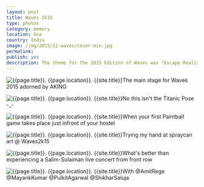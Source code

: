 ```yaml
---
layout: post
title: Waves 2k15
type: photos
category: memory
location: Goa
country: India
image: /img/2015/11-waves/cover-min.jpg 
permalink: 
publish: yes
description: The theme for the 2015 Edition of Waves was "Escape Reality". The time of the year when we get relief from our otherwise jam-packed academic schedule
---
```

<!-- http://compressjpeg.com -->
<!-- http://compressimage.toolur.com/ 1024, 400-->
<p class="center"><img src="{{site.baseurl}}/img/2015/11-waves/cover.jpg" alt="{{page.title}}. {{page.location}}. {{site.title}}" title="{{page.title}}">The main stage for Waves 2015 adorned by AKING</p>

<p class="center"><img src="{{site.baseurl}}/img/2015/11-waves/1.jpg" alt="{{page.title}}. {{page.location}}. {{site.title}}" title="{{page.title}}">No this isn't the Titanic Pose -_-</p>

<p class="center"><img src="{{site.baseurl}}/img/2015/11-waves/2.jpg" alt="{{page.title}}. {{page.location}}. {{site.title}}" title="{{page.title}}">When your first Paintball game takes place just infront of your hostel </p>

<p class="center"><img src="{{site.baseurl}}/img/2015/11-waves/3.jpg" alt="{{page.title}}. {{page.location}}. {{site.title}}" title="{{page.title}}">Trying my hand at spraycan art @ Waves2k15</p>

<p class="center"><img src="{{site.baseurl}}/img/2015/11-waves/4.jpg" alt="{{page.title}}. {{page.location}}. {{site.title}}" title="{{page.title}}">What's better than experiencing a Salim-Sulaiman live concert from front row</p>

<p class="center"><img src="{{site.baseurl}}/img/2015/11-waves/5.jpg" alt="{{page.title}}. {{page.location}}. {{site.title}}" title="{{page.title}}">With @AmitRege @MayankKumar @PulkitAgarwal @ShikharSaluja</p>
